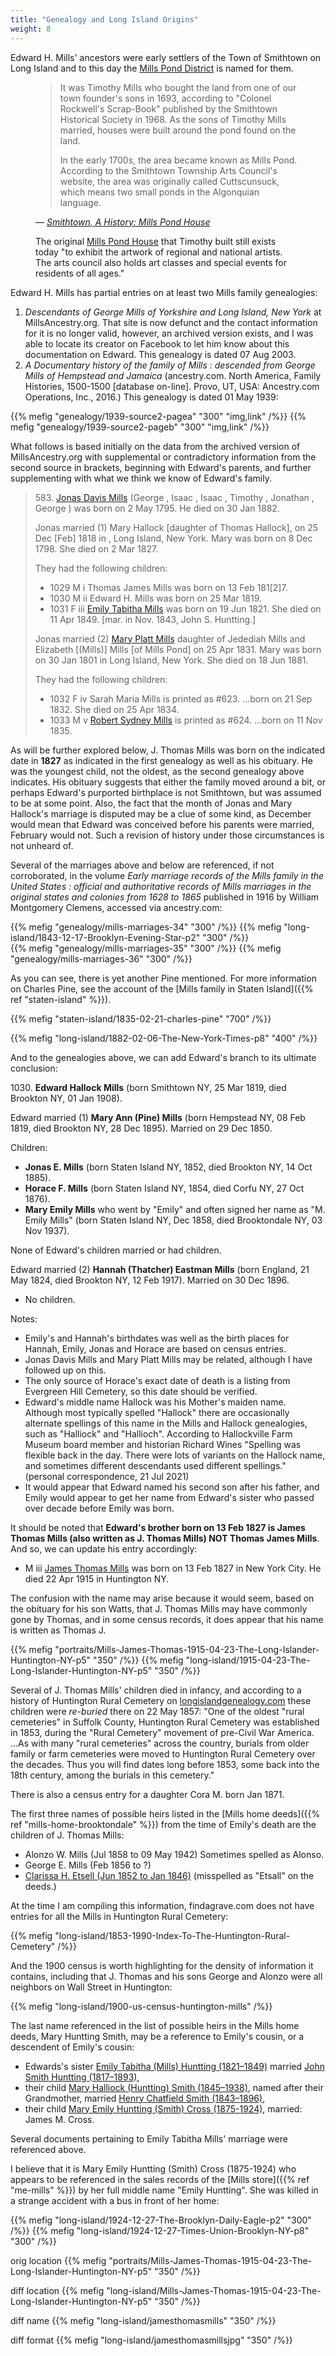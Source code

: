 ```yaml
---
title: "Genealogy and Long Island Origins"
weight: 8
---
```



Edward H. Mills' ancestors were early settlers of the Town of Smithtown on Long Island and to this day the [Mills Pond District](https://en.wikipedia.org/wiki/Mills_Pond_District_(St._James,_New_York)) is named for them.

<!--more-->

<figure class="quote-only">
 <blockquote>
It was Timothy Mills who bought the land from one of our town founder's sons in 1693, according to "Colonel Rockwell's Scrap-Book" published by the Smithtown Historical Society in 1968. As the sons of Timothy Mills married, houses were built around the pond found on the land.

In the early 1700s, the area became known as Mills Pond. According to the Smithtown Township Arts Council's website, the area was originally called Cuttscunsuck, which means two small ponds in the Algonquian language.
 </blockquote>
 <figcaption>
 <cite>— <a href="https://patch.com/new-york/smithtown/smithtown-a-history-mills-pond-house">Smithtown, A History: Mills Pond House</a>
 </cite>
 </figcaption>
 <footer>

 The original [Mills Pond House](https://www.millspondgallery.org/history-of-mills-pond-house) that Timothy built still exists today "to exhibit the artwork of regional and national artists. The arts council also holds art classes and special events for residents of all ages." 
 </footer>
 </figure>

Edward H. Mills has partial entries on at least two Mills family genealogies:
  1. *Descendants of George Mills of Yorkshire and Long Island, New York* at MillsAncestry.org. That site is now defunct and the contact information for it is no longer valid, however, an archived version exists, and I was able to locate its creator on Facebook to let him know about this documentation on Edward. This genealogy is dated 07 Aug 2003.
  2. *A Documentary history of the family of Mills : descended from George Mills of Hempstead and Jamaica* (ancestry.com. North America, Family Histories, 1500-1500 [database on-line]. Provo, UT, USA: Ancestry.com Operations, Inc., 2016.) This genealogy is dated 01 May 1939:

<div class="gallery">
{{% mefig "genealogy/1939-source2-pagea" "300" "img,link" /%}}
{{% mefig "genealogy/1939-source2-pageb" "300" "img,link" /%}}
</div>

What follows is based initially on the data from the archived version of MillsAncestry.org with supplemental or contradictory information from the second source in brackets, beginning with Edward's parents, and further supplementing with what we think we know of Edward's family.

<blockquote class="quote-only">

<span>583.</span> [Jonas Davis Mills](https://www.findagrave.com/memorial/138421270/jonas-d.-mills) (George , Isaac , Isaac , Timothy , Jonathan , George ) was born on 2 May 1795. He died on 30 Jan 1882.

Jonas married (1) Mary Hallock [daughter of Thomas Hallock], on 25 Dec [Feb] 1818 in , Long Island, New York. Mary was born on 8 Dec 1798. She died on 2 Mar 1827.

They had the following children:

- 1029	M	i	Thomas James Mills was born on 13 Feb 181[2]7.
- 1030	M	ii	Edward H. Mills was born on 25 Mar 1819.
- 1031	F	iii	[Emily Tabitha Mills](https://www.findagrave.com/memorial/23991494/emily-tabitha-huntting) was born on 19 Jun 1821. She died on 11 Apr 1849. [mar. in Nov. 1843, John S. Huntting.]

Jonas married (2) [Mary Platt Mills](https://www.findagrave.com/memorial/138421346/mary-p.-mills) daughter of Jedediah Mills and Elizabeth [(Mills)] Mills [of Mills Pond] on 25 Apr 1831. Mary was born on 30 Jan 1801 in Long Island, New York. She died on 18 Jun 1881.

They had the following children:

- 1032	F	iv	Sarah Maria Mills is printed as #623. ...born on 21 Sep 1832. She died on 25 Apr 1834.
- 1033	M	v	[Robert Sydney Mills](https://www.findagrave.com/memorial/29864008/robert-sydney-mills) is printed as #624. ...born on 11 Nov 1835.
</blockquote>

As will be further explored below, J. Thomas Mills was born on the indicated date in **1827** as indicated in the first genealogy as well as his obituary. He was the youngest child, not the oldest, as the second genealogy above indicates. His obituary suggests that either the family moved around a bit, or perhaps Edward's purported birthplace is not Smithtown, but was assumed to be at some point. Also, the fact that the month of Jonas and Mary Hallock's marriage is disputed may be a clue of some kind, as December would mean that Edward was conceived before his parents were married, February would not. Such a revision of history under those circumstances is not unheard of. 

Several of the marriages above and below are referenced, if not corroborated, in the volume *Early marriage records of the Mills family in the United States : official and authoritative records of Mills marriages in the original states and colonies from 1628 to 1865* published in 1916 by William Montgomery Clemens, accessed via ancestry.com:

<div class="gallery">
{{% mefig "genealogy/mills-marriages-34" "300" /%}}
{{% mefig "long-island/1843-12-17-Brooklyn-Evening-Star-p2" "300" /%}}
</div>
<div class="gallery">
{{% mefig "genealogy/mills-marriages-35" "300" /%}}
{{% mefig "genealogy/mills-marriages-36" "300" /%}}
</div>

As you can see, there is yet another Pine mentioned. For more information on Charles Pine, see the account of the [Mills family in Staten Island]({{% ref "staten-island" %}}). 

{{% mefig "staten-island/1835-02-21-charles-pine" "700" /%}}

{{% mefig "long-island/1882-02-06-The-New-York-Times-p8" "400" /%}}

And to the genealogies above, we can add Edward's branch to its ultimate conclusion:

<span>1030.</span> **Edward Hallock Mills** (born Smithtown NY, 25 Mar 1819, died Brookton NY, 01 Jan 1908).

Edward married (1) **Mary Ann (Pine) Mills** (born Hempstead NY, 08 Feb 1819, died Brookton NY, 28 Dec 1895). Married on 29 Dec 1850. 

Children:
  - **Jonas E. Mills** (born Staten Island NY, 1852, died Brookton NY, 14 Oct 1885).
  - **Horace F. Mills** (born Staten Island NY, 1854, died Corfu NY, 27 Oct 1876).
  - **Mary Emily Mills** who went by "Emily" and often signed her name as "M. Emily Mills" (born Staten Island NY, Dec 1858, died Brooktondale NY, 03 Nov 1937).
  
None of Edward's children married or had children.

Edward married (2) **Hannah (Thatcher) Eastman Mills** (born England, 21 May 1824, died Brookton NY, 12 Feb 1917). Married on 30 Dec 1896. 

  - No children.

Notes:
  - Emily's and Hannah's birthdates was well as the birth places for Hannah, Emily, Jonas and Horace are based on census entries.
  - Jonas Davis Mills and Mary Platt Mills may be related, although I have followed up on this. 
  - The only source of Horace's exact date of death is a listing from Evergreen Hill Cemetery, so this date should be verified.
  - Edward's middle name Hallock was his Mother's maiden name. Although most typically spelled "Hallock" there are occasionally alternate spellings of this name in the Mills and Hallock genealogies, such as "Halliock" and "Hallioch". According to Hallockville Farm Museum board member and historian Richard Wines "Spelling was flexible back in the day. There were lots of variants on the Hallock name, and sometimes different descendants used different spellings." (personal correspondence, 21 Jul 2021)
  - It would appear that Edward named his second son after his father, and Emily would appear to get her name from Edward's sister who passed over decade before Emily was born. 

It should be noted that **Edward's brother born on 13 Feb 1827 is James Thomas Mills (also written as J. Thomas Mills) NOT Thomas James Mills**. And so, we can update his entry accordingly:

  - M iii [James Thomas Mills](https://www.findagrave.com/memorial/74905990/james-thomas-mills) was born on 13 Feb 1827 in New York City. He died 22 Apr 1915 in Huntington NY. 

The confusion with the name may arise because it would seem, based on the obituary for his son Watts, that J. Thomas Mills may have commonly gone by Thomas, and in some census records, it does appear that his name is written as Thomas J.

<div class="gallery">
{{% mefig "portraits/Mills-James-Thomas-1915-04-23-The-Long-Islander-Huntington-NY-p5" "350" /%}}
{{% mefig "long-island/1915-04-23-The-Long-Islander-Huntington-NY-p5" "350" /%}}
</div>

Several of J. Thomas Mills' children died in infancy, and according to a history of Huntington Rural Cemetery on [longislandgenealogy.com](http://longislandgenealogy.com/HuntingtonRural.html) these children were *re-buried* there on 22 May 1857: "One of the oldest "rural cemeteries" in Suffolk County, Huntington Rural Cemetery was established in 1853, during the "Rural Cemetery" movement of pre-Civil War America. ...As with many "rural cemeteries" across the country, burials from older family or farm cemeteries were moved to Huntington Rural Cemetery over the decades. Thus you will find dates long before 1853, some back into the 18th century, among the burials in this cemetery."

There is also a census entry for a daughter Cora M. born Jan 1871. 

The first three names of possible heirs listed in the [Mills home deeds]({{% ref "mills-home-brooktondale" %}}) from the time of Emily's death are the children of J. Thomas Mills:
  - Alonzo W. Mills (Jul 1858 to 09 May 1942) Sometimes spelled as Alonso.
  - George E. Mills (Feb 1856 to ?)
  - [Clarissa H. Etsell (Jun 1852 to Jan 1846)](https://www.findagrave.com/memorial/74907705/clarissa-h.-etsell) (misspelled as "Etsall" on the deeds.)

At the time I am compiling this information, findagrave.com does not have entries for all the Mills in Huntington Rural Cemetery:

{{% mefig "long-island/1853-1990-Index-To-The-Huntington-Rural-Cemetery" /%}}

And the 1900 census is worth highlighting for the density of information it contains, including that J. Thomas and his sons George and Alonzo were all neighbors on Wall Street in Huntington:

{{% mefig "long-island/1900-us-census-huntington-mills" /%}}

The last name referenced in the list of possible heirs in the Mills home deeds, Mary Huntting Smith, may be a reference to Emily's cousin, or a descendent of Emily's cousin:
  - Edwards's sister [Emily Tabitha (Mills) Huntting (1821–1849)](https://www.findagrave.com/memorial/23991494/emily-tabitha-huntting) married [John Smith Huntting (1817–1893)](https://www.findagrave.com/memorial/23991462/john-smith-huntting),
  - their child [Mary Halliock (Huntting) Smith (1845–1938)](https://www.findagrave.com/memorial/24792330/mary-halliock-smith), named after their Grandmother, married [Henry Chatfield Smith (1843–1896)](https://www.findagrave.com/memorial/24792299/henry-chatfield-smith),
  - their child [Mary Emily Huntting (Smith) Cross (1875-1924)](https://www.findagrave.com/memorial/24392636/mary-emily_huntting-cross), married: James M. Cross.

Several documents pertaining to Emily Tabitha Mills' marriage were referenced above.

I believe that it is Mary Emily Huntting (Smith) Cross (1875-1924) who appears to be referenced in the sales records of the [Mills store]({{% ref "me-mills" %}}) by her full middle name "Emily Huntting". She was killed in a strange accident with a bus in front of her home:

<div class="gallery">
{{% mefig "long-island/1924-12-27-The-Brooklyn-Daily-Eagle-p2" "300" /%}}
{{% mefig "long-island/1924-12-27-Times-Union-Brooklyn-NY-p8" "300" /%}}
</div>


orig location
{{% mefig "portraits/Mills-James-Thomas-1915-04-23-The-Long-Islander-Huntington-NY-p5" "350" /%}}

diff location
{{% mefig "long-island/Mills-James-Thomas-1915-04-23-The-Long-Islander-Huntington-NY-p5" "350" /%}}

diff name
{{% mefig "long-island/jamesthomasmills" "350" /%}}

diff format
{{% mefig "long-island/jamesthomasmillsjpg" "350" /%}}
